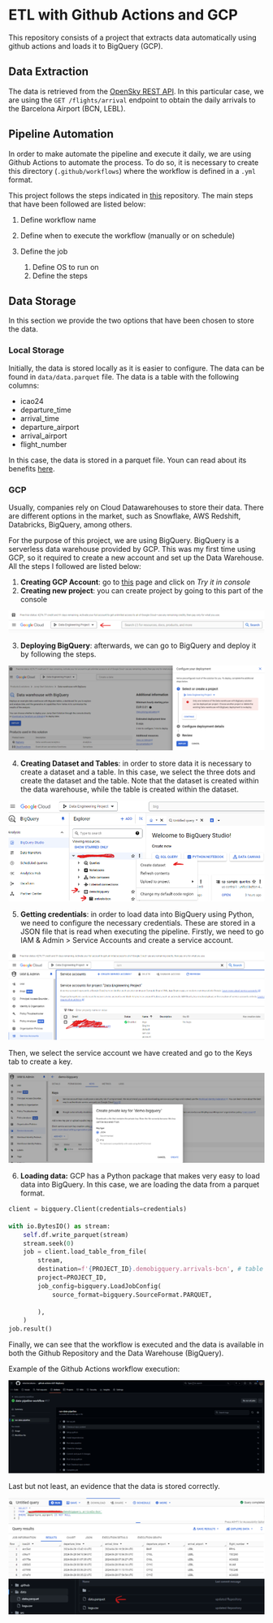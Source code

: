 # ETL with Github Actions and GCP
This repository consists of a project that extracts data automatically using github actions and loads it to BigQuery (GCP).

## Data Extraction

The data is retrieved from the [OpenSky REST API](https://openskynetwork.github.io/opensky-api/rest.html). In this particular case, we are using the `GET /flights/arrival` endpoint to obtain the daily arrivals to the Barcelona Airport (BCN, LEBL).

## Pipeline Automation

In order to make automate the pipeline and execute it daily, we are using Github Actions to automate the process. To do so, it is necessary to create this directory (`.github/workflows`) where the workflow is defined in a `.yml` format.

This project follows the steps indicated in [this](https://github.com/ShawhinT/data-pipeline-example?tab=readme-ov-file) repository. The main steps that have been followed are listed below:

1. Define workflow name
2. Define when to execute the workflow (manually or on schedule)
3. Define the job

    1. Define OS to run on
    2. Define the steps 

## Data Storage
In this section we provide the two options that have been chosen to store the data.

### Local Storage
Initially, the data is stored locally as it is easier to configure. The data can be found in `data/data.parquet` file. The data is a table with the following columns:

* icao24
* departure_time
* arrival_time
* departure_airport
* arrival_airport
* flight_number

In this case, the data is stored in a parquet file. Youn can read about its benefits [here](https://parquet.apache.org/).

### GCP
Usually, companies rely on Cloud Datawarehouses to store their data. There are different options in the market, such as Snowflake, AWS Redshift, Databricks, BigQuery, among others.

For the purpose of this project, we are using BigQuery. BigQuery is a serverless data warehouse provided by GCP. This was my first time using GCP, so it required to create a new account and set up the Data Warehouse. All the steps I followed are listed below:

1. **Creating GCP Account**: go to [this](https://cloud.google.com/free?hl=en) page and click on *Try it in console*
2. **Creating new project**: you can create project by going to this part of the console

![Project](images/01.Projects.png)

3. **Deploying BigQuery**: afterwards, we can go to BigQuery and deploy it by following the steps.

![BQ Deploy](images/02.Bigquery_Deployment.png)

4. **Creating Dataset and Tables**: in order to store data it is necessary to create a dataset and a table. In this case, we select the three dots and create the dataset and the table. Note that the dataset is created within the data warehouse, while the table is created within the dataset. 

![BQ](images/03.BQ_Studio.png)

5. **Getting credentials**: in order to load data into BigQuery using Python, we need to configure the necessary credentials. These are stored in a JSON file that is read when executing the pipeline. Firstly, we need to go IAM & Admin > Service Accounts and create a service account.

![ServiceAccount](images/04.ServiceAccount.png)

Then, we select the service account we have created and go to the Keys tab to create a key.

![Keys](images/05.Keyspng.png)

6. **Loading data:** GCP has a Python package that makes very easy to load data into BigQuery. In this case, we are loading the data from a parquet format.

```Python
client = bigquery.Client(credentials=credentials)

with io.BytesIO() as stream:
    self.df.write_parquet(stream)
    stream.seek(0)
    job = client.load_table_from_file(
        stream,
        destination=f'{PROJECT_ID}.demobigquery.arrivals-bcn', # table ID
        project=PROJECT_ID,
        job_config=bigquery.LoadJobConfig(
            source_format=bigquery.SourceFormat.PARQUET,
            
        ),
    )
job.result()
```


Finally, we can see that the workflow is executed and the data is available in both the Github Repository and the Data Warehouse (BigQuery).

Example of the Github Actions workflow execution:

![Workflow](images/08.Workflow.png)

Last but not least, an evidence that the data is stored correctly.

![Res_BQ](images/06.ResultBQ.png)
![Res_repo](images/07.ResultRepo.png)